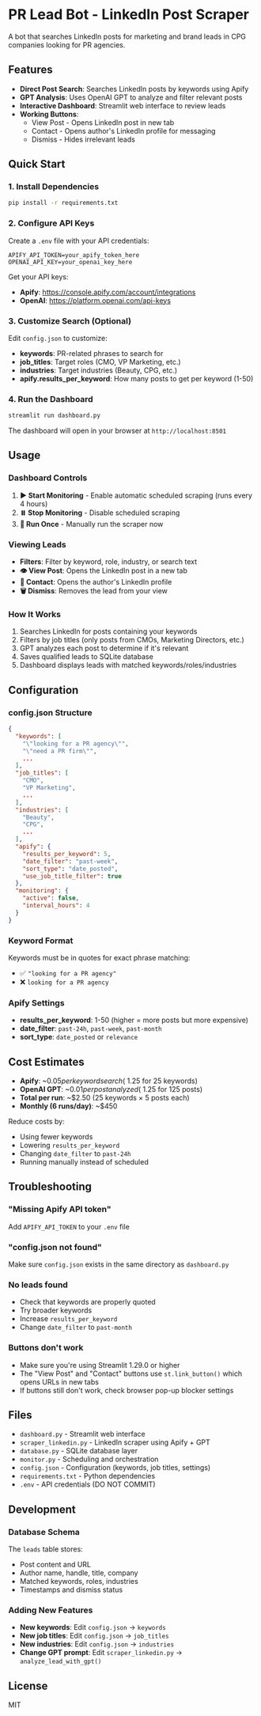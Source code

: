 # PR Lead Bot - LinkedIn Post Scraper

A bot that searches LinkedIn posts for marketing and brand leads in CPG companies looking for PR agencies.

## Features

- **Direct Post Search**: Searches LinkedIn posts by keywords using Apify
- **GPT Analysis**: Uses OpenAI GPT to analyze and filter relevant posts
- **Interactive Dashboard**: Streamlit web interface to review leads
- **Working Buttons**:
  - View Post - Opens LinkedIn post in new tab
  - Contact - Opens author's LinkedIn profile for messaging
  - Dismiss - Hides irrelevant leads

## Quick Start

### 1. Install Dependencies

```bash
pip install -r requirements.txt
```

### 2. Configure API Keys

Create a `.env` file with your API credentials:

```
APIFY_API_TOKEN=your_apify_token_here
OPENAI_API_KEY=your_openai_key_here
```

Get your API keys:
- **Apify**: https://console.apify.com/account/integrations
- **OpenAI**: https://platform.openai.com/api-keys

### 3. Customize Search (Optional)

Edit `config.json` to customize:
- **keywords**: PR-related phrases to search for
- **job_titles**: Target roles (CMO, VP Marketing, etc.)
- **industries**: Target industries (Beauty, CPG, etc.)
- **apify.results_per_keyword**: How many posts to get per keyword (1-50)

### 4. Run the Dashboard

```bash
streamlit run dashboard.py
```

The dashboard will open in your browser at `http://localhost:8501`

## Usage

### Dashboard Controls

1. **▶️ Start Monitoring** - Enable automatic scheduled scraping (runs every 4 hours)
2. **⏸️ Stop Monitoring** - Disable scheduled scraping
3. **🔄 Run Once** - Manually run the scraper now

### Viewing Leads

- **Filters**: Filter by keyword, role, industry, or search text
- **👁️ View Post**: Opens the LinkedIn post in a new tab
- **💬 Contact**: Opens the author's LinkedIn profile
- **🗑️ Dismiss**: Removes the lead from your view

### How It Works

1. Searches LinkedIn for posts containing your keywords
2. Filters by job titles (only posts from CMOs, Marketing Directors, etc.)
3. GPT analyzes each post to determine if it's relevant
4. Saves qualified leads to SQLite database
5. Dashboard displays leads with matched keywords/roles/industries

## Configuration

### config.json Structure

```json
{
  "keywords": [
    "\"looking for a PR agency\"",
    "\"need a PR firm\"",
    ...
  ],
  "job_titles": [
    "CMO",
    "VP Marketing",
    ...
  ],
  "industries": [
    "Beauty",
    "CPG",
    ...
  ],
  "apify": {
    "results_per_keyword": 5,
    "date_filter": "past-week",
    "sort_type": "date_posted",
    "use_job_title_filter": true
  },
  "monitoring": {
    "active": false,
    "interval_hours": 4
  }
}
```

### Keyword Format

Keywords must be in quotes for exact phrase matching:
- ✅ `"looking for a PR agency"`
- ❌ `looking for a PR agency`

### Apify Settings

- **results_per_keyword**: 1-50 (higher = more posts but more expensive)
- **date_filter**: `past-24h`, `past-week`, `past-month`
- **sort_type**: `date_posted` or `relevance`

## Cost Estimates

- **Apify**: ~$0.05 per keyword search (~$1.25 for 25 keywords)
- **OpenAI GPT**: ~$0.01 per post analyzed (~$1.25 for 125 posts)
- **Total per run**: ~$2.50 (25 keywords × 5 posts each)
- **Monthly (6 runs/day)**: ~$450

Reduce costs by:
- Using fewer keywords
- Lowering `results_per_keyword`
- Changing `date_filter` to `past-24h`
- Running manually instead of scheduled

## Troubleshooting

### "Missing Apify API token"
Add `APIFY_API_TOKEN` to your `.env` file

### "config.json not found"
Make sure `config.json` exists in the same directory as `dashboard.py`

### No leads found
- Check that keywords are properly quoted
- Try broader keywords
- Increase `results_per_keyword`
- Change `date_filter` to `past-month`

### Buttons don't work
- Make sure you're using Streamlit 1.29.0 or higher
- The "View Post" and "Contact" buttons use `st.link_button()` which opens URLs in new tabs
- If buttons still don't work, check browser pop-up blocker settings

## Files

- `dashboard.py` - Streamlit web interface
- `scraper_linkedin.py` - LinkedIn scraper using Apify + GPT
- `database.py` - SQLite database layer
- `monitor.py` - Scheduling and orchestration
- `config.json` - Configuration (keywords, job titles, settings)
- `requirements.txt` - Python dependencies
- `.env` - API credentials (DO NOT COMMIT)

## Development

### Database Schema

The `leads` table stores:
- Post content and URL
- Author name, handle, title, company
- Matched keywords, roles, industries
- Timestamps and dismiss status

### Adding New Features

- **New keywords**: Edit `config.json` → `keywords`
- **New job titles**: Edit `config.json` → `job_titles`
- **New industries**: Edit `config.json` → `industries`
- **Change GPT prompt**: Edit `scraper_linkedin.py` → `analyze_lead_with_gpt()`

## License

MIT
